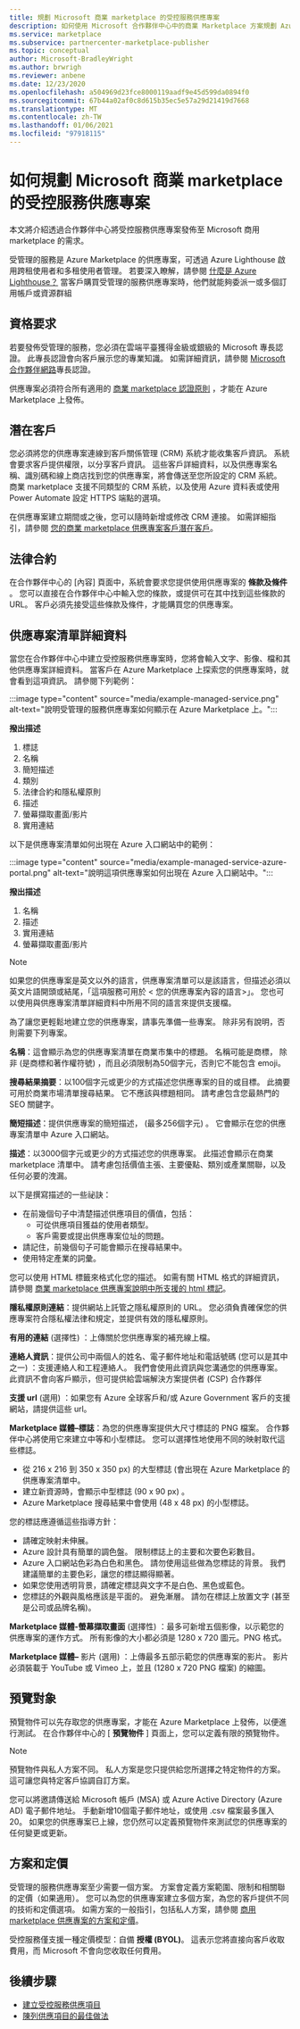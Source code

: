 ```yaml
---
title: 規劃 Microsoft 商業 marketplace 的受控服務供應專案
description: 如何使用 Microsoft 合作夥伴中心中的商業 Marketplace 方案規劃 Azure Marketplace 的新受控服務供應專案。
ms.service: marketplace
ms.subservice: partnercenter-marketplace-publisher
ms.topic: conceptual
author: Microsoft-BradleyWright
ms.author: brwrigh
ms.reviewer: anbene
ms.date: 12/23/2020
ms.openlocfilehash: a504969d23fce8000119aadf9e45d599da0894f0
ms.sourcegitcommit: 67b44a02af0c8d615b35ec5e57a29d21419d7668
ms.translationtype: MT
ms.contentlocale: zh-TW
ms.lasthandoff: 01/06/2021
ms.locfileid: "97918115"
---
```

# <a name="how-to-plan-a-managed-service-offer-for-the-microsoft-commercial-marketplace"></a>如何規劃 Microsoft 商業 marketplace 的受控服務供應專案

本文將介紹透過合作夥伴中心將受控服務供應專案發佈至 Microsoft 商用 marketplace 的需求。

受管理的服務是 Azure Marketplace 的供應專案，可透過 Azure Lighthouse 啟用跨租使用者和多租使用者管理。 若要深入瞭解，請參閱 [什麼是 Azure Lighthouse？](../lighthouse/overview.md) 當客戶購買受管理的服務供應專案時，他們就能夠委派一或多個訂用帳戶或資源群組

## <a name="eligibility-requirements"></a>資格要求

若要發佈受管理的服務，您必須在雲端平臺獲得金級或銀級的 Microsoft 專長認證。 此專長認證會向客戶展示您的專業知識。 如需詳細資訊，請參閱 [Microsoft 合作夥伴網路](https://partner.microsoft.com/membership/competencies)專長認證。

供應專案必須符合所有適用的 [商業 marketplace 認證原則](https://docs.microsoft.com/legal/marketplace/certification-policies) ，才能在 Azure Marketplace 上發佈。

## <a name="customer-leads"></a>潛在客戶

您必須將您的供應專案連線到客戶關係管理 (CRM) 系統才能收集客戶資訊。 系統會要求客戶提供權限，以分享客戶資訊。 這些客戶詳細資料，以及供應專案名稱、識別碼和線上商店找到您的供應專案，將會傳送至您所設定的 CRM 系統。 商業 marketplace 支援不同類型的 CRM 系統，以及使用 Azure 資料表或使用 Power Automate 設定 HTTPS 端點的選項。

在供應專案建立期間或之後，您可以隨時新增或修改 CRM 連接。 如需詳細指引，請參閱 [您的商業 marketplace 供應專案客戶潛在客戶](partner-center-portal/commercial-marketplace-get-customer-leads.md)。

## <a name="legal-contracts"></a>法律合約

在合作夥伴中心的 [內容] 頁面中，系統會要求您提供使用供應專案的 **條款及條件** 。 您可以直接在合作夥伴中心中輸入您的條款，或提供可在其中找到這些條款的 URL。 客戶必須先接受這些條款及條件，才能購買您的供應專案。

## <a name="offer-listing-details"></a>供應專案清單詳細資料

當您在合作夥伴中心中建立受控服務供應專案時，您將會輸入文字、影像、檔和其他供應專案詳細資料。 當客戶在 Azure Marketplace 上探索您的供應專案時，就會看到這項資訊。 請參閱下列範例：

:::image type="content" source="media/example-managed-service.png" alt-text="說明受管理的服務供應專案如何顯示在 Azure Marketplace 上。":::

**撥出描述**

1. 標誌
1. 名稱
1. 簡短描述
1. 類別
1. 法律合約和隱私權原則
1. 描述
1. 螢幕擷取畫面/影片
1. 實用連結

以下是供應專案清單如何出現在 Azure 入口網站中的範例：

:::image type="content" source="media/example-managed-service-azure-portal.png" alt-text="說明這項供應專案如何出現在 Azure 入口網站中。":::

**撥出描述**

1. 名稱
2. 描述
3. 實用連結
4. 螢幕擷取畫面/影片

> [!NOTE]
> 如果您的供應專案是英文以外的語言，供應專案清單可以是該語言，但描述必須以英文片語開頭或結尾，「這項服務可用於 &lt; 您的供應專案內容的語言>」。 您也可以使用與供應專案清單詳細資料中所用不同的語言來提供支援檔。

為了讓您更輕鬆地建立您的供應專案，請事先準備一些專案。 除非另有說明，否則需要下列專案。

**名稱**：這會顯示為您的供應專案清單在商業市集中的標題。 名稱可能是商標， 除非 (是商標和著作權符號) ，而且必須限制為50個字元，否則它不能包含 emoji。

**搜尋結果摘要**：以100個字元或更少的方式描述您供應專案的目的或目標。 此摘要可用於商業市場清單搜尋結果。 它不應該與標題相同。 請考慮包含您最熱門的 SEO 關鍵字。

**簡短描述**：提供供應專案的簡短描述， (最多256個字元) 。 它會顯示在您的供應專案清單中 Azure 入口網站。

**描述**：以3000個字元或更少的方式描述您的供應專案。 此描述會顯示在商業 marketplace 清單中。 請考慮包括價值主張、主要優點、類別或產業關聯，以及任何必要的洩漏。

以下是撰寫描述的一些祕訣：

* 在前幾個句子中清楚描述供應項目的價值，包括：
    * 可從供應項目獲益的使用者類型。
    * 客戶需要或提出供應專案位址的問題。
* 請記住，前幾個句子可能會顯示在搜尋結果中。
* 使用特定產業的詞彙。

您可以使用 HTML 標籤來格式化您的描述。 如需有關 HTML 格式的詳細資訊，請參閱 [商業 marketplace 供應專案說明中所支援的 html 標記](./supported-html-tags.md)。

**隱私權原則連結**：提供網站上託管之隱私權原則的 URL。 您必須負責確保您的供應專案符合隱私權法律和規定，並提供有效的隱私權原則。

**有用的連結** (選擇性) ：上傳關於您供應專案的補充線上檔。

**連絡人資訊**：提供公司中兩個人的姓名、電子郵件地址和電話號碼 (您可以是其中之一) ：支援連絡人和工程連絡人。 我們會使用此資訊與您溝通您的供應專案。 此資訊不會向客戶顯示，但可提供給雲端解決方案提供者 (CSP) 合作夥伴

**支援 url** (選用) ：如果您有 Azure 全球客戶和/或 Azure Government 客戶的支援網站，請提供這些 url。

**Marketplace 媒體–標誌**：為您的供應專案提供大尺寸標誌的 PNG 檔案。 合作夥伴中心將使用它來建立中等和小型標誌。 您可以選擇性地使用不同的映射取代這些標誌。

* 從 216 x 216 到 350 x 350 px) 的大型標誌 (會出現在 Azure Marketplace 的供應專案清單中。
* 建立新資源時，會顯示中型標誌 (90 x 90 px) 。
* Azure Marketplace 搜尋結果中會使用 (48 x 48 px) 的小型標誌。

您的標誌應遵循這些指導方針：

* 請確定映射未伸展。
* Azure 設計具有簡單的調色盤。 限制標誌上的主要和次要色彩數目。
* Azure 入口網站色彩為白色和黑色。 請勿使用這些做為您標誌的背景。 我們建議簡單的主要色彩，讓您的標誌顯得顯著。
* 如果您使用透明背景，請確定標誌與文字不是白色、黑色或藍色。
* 您標誌的外觀與風格應該是平面的。 避免漸層。 請勿在標誌上放置文字 (甚至是公司或品牌名稱)。

**Marketplace 媒體-螢幕擷取畫面** (選擇性) ：最多可新增五個影像，以示範您的供應專案的運作方式。 所有影像的大小都必須是 1280 x 720 圖元。PNG 格式。

**Marketplace 媒體–** 影片 (選用) ：上傳最多五部示範您的供應專案的影片。 影片必須裝載于 YouTube 或 Vimeo 上，並且 (1280 x 720 PNG 檔案) 的縮圖。

## <a name="preview-audience"></a>預覽對象

預覽物件可以先存取您的供應專案，才能在 Azure Marketplace 上發佈，以便進行測試。 在合作夥伴中心的 [ **預覽物件** ] 頁面上，您可以定義有限的預覽物件。

> [!NOTE]
> 預覽物件與私人方案不同。 私人方案是您只提供給您所選擇之特定物件的方案。 這可讓您與特定客戶協調自訂方案。

您可以將邀請傳送給 Microsoft 帳戶 (MSA) 或 Azure Active Directory (Azure AD) 電子郵件地址。 手動新增10個電子郵件地址，或使用 .csv 檔案最多匯入20。 如果您的供應專案已上線，您仍然可以定義預覽物件來測試您的供應專案的任何變更或更新。

## <a name="plans-and-pricing"></a>方案和定價

受管理的服務供應專案至少需要一個方案。 方案會定義方案範圍、限制和相關聯的定價（如果適用）。 您可以為您的供應專案建立多個方案，為您的客戶提供不同的技術和定價選項。 如需方案的一般指引，包括私人方案，請參閱 [商用 marketplace 供應專案的方案和定價](plans-pricing.md)。

受控服務僅支援一種定價模型：自備 **授權 (BYOL)**。 這表示您將直接向客戶收取費用，而 Microsoft 不會向您收取任何費用。

## <a name="next-steps"></a>後續步驟

* [建立受控服務供應項目](./create-managed-service-offer.md)
* [陳列供應項目的最佳做法](./gtm-offer-listing-best-practices.md)
